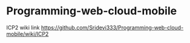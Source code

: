 # Programming-web-cloud-mobile

ICP2 wiki link https://github.com/Sridevi333/Programming-web-cloud-mobile/wiki/ICP2
